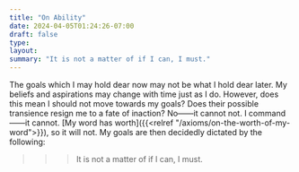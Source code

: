 ```yaml
---
title: "On Ability"
date: 2024-04-05T01:24:26-07:00
draft: false
type:
layout:
summary: "It is not a matter of if I can, I must."
---
```


The goals which I may hold dear now may not be what I hold dear later.
My beliefs and aspirations may change with time just as I do.
However, does this mean I should not move towards my goals? 
Does their possible transience resign me to a fate of inaction?
No——it cannot not. I command——it cannot. [My word has worth]({{<relref "/axioms/on-the-worth-of-my-word">}}), so it will not. 
My goals are then decidedly dictated by the following:
>>> It is not a matter of if I can, I must.
